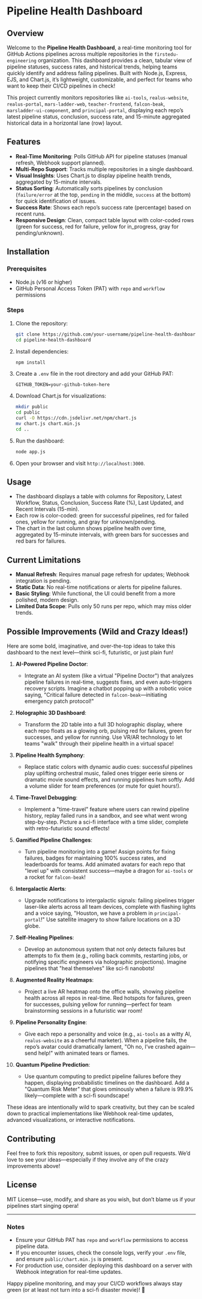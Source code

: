 # Pipeline Health Dashboard

## Overview

Welcome to the **Pipeline Health Dashboard**, a real-time monitoring tool for GitHub Actions pipelines across multiple repositories in the `firstedu-engineering` organization. This dashboard provides a clean, tabular view of pipeline statuses, success rates, and historical trends, helping teams quickly identify and address failing pipelines. Built with Node.js, Express, EJS, and Chart.js, it’s lightweight, customizable, and perfect for teams who want to keep their CI/CD pipelines in check!

This project currently monitors repositories like `ai-tools`, `realus-website`, `realus-portal`, `mars-ladder-web`, `teacher-frontend`, `falcon-beak`, `marsladder-ui-component`, and `principal-portal`, displaying each repo’s latest pipeline status, conclusion, success rate, and 15-minute aggregated historical data in a horizontal lane (row) layout.

## Features

- **Real-Time Monitoring**: Polls GitHub API for pipeline statuses (manual refresh, Webhook support planned).
- **Multi-Repo Support**: Tracks multiple repositories in a single dashboard.
- **Visual Insights**: Uses Chart.js to display pipeline health trends, aggregated by 15-minute intervals.
- **Status Sorting**: Automatically sorts pipelines by conclusion (`failure/error` at the top, `pending` in the middle, `success` at the bottom) for quick identification of issues.
- **Success Rate**: Shows each repo’s success rate (percentage) based on recent runs.
- **Responsive Design**: Clean, compact table layout with color-coded rows (green for success, red for failure, yellow for in_progress, gray for pending/unknown).

## Installation

### Prerequisites

- Node.js (v16 or higher)
- GitHub Personal Access Token (PAT) with `repo` and `workflow` permissions

### Steps

1. Clone the repository:

   ```bash
   git clone https://github.com/your-username/pipeline-health-dashboard.git
   cd pipeline-health-dashboard
   ```

2. Install dependencies:

   ```bash
   npm install
   ```

3. Create a `.env` file in the root directory and add your GitHub PAT:

   ```
   GITHUB_TOKEN=your-github-token-here
   ```

4. Download Chart.js for visualizations:

   ```bash
   mkdir public
   cd public
   curl -O https://cdn.jsdelivr.net/npm/chart.js
   mv chart.js chart.min.js
   cd ..
   ```

5. Run the dashboard:

   ```bash
   node app.js
   ```

6. Open your browser and visit `http://localhost:3000`.

## Usage

- The dashboard displays a table with columns for Repository, Latest Workflow, Status, Conclusion, Success Rate (%), Last Updated, and Recent Intervals (15-min).
- Each row is color-coded: green for successful pipelines, red for failed ones, yellow for running, and gray for unknown/pending.
- The chart in the last column shows pipeline health over time, aggregated by 15-minute intervals, with green bars for successes and red bars for failures.

## Current Limitations

- **Manual Refresh**: Requires manual page refresh for updates; Webhook integration is pending.
- **Static Data**: No real-time notifications or alerts for pipeline failures.
- **Basic Styling**: While functional, the UI could benefit from a more polished, modern design.
- **Limited Data Scope**: Pulls only 50 runs per repo, which may miss older trends.

## Possible Improvements (Wild and Crazy Ideas!)

Here are some bold, imaginative, and over-the-top ideas to take this dashboard to the next level—think sci-fi, futuristic, or just plain fun!

1. **AI-Powered Pipeline Doctor**:
   - Integrate an AI system (like a virtual "Pipeline Doctor") that analyzes pipeline failures in real-time, suggests fixes, and even auto-triggers recovery scripts. Imagine a chatbot popping up with a robotic voice saying, "Critical failure detected in `falcon-beak`—initiating emergency patch protocol!"

2. **Holographic 3D Dashboard**:
   - Transform the 2D table into a full 3D holographic display, where each repo floats as a glowing orb, pulsing red for failures, green for successes, and yellow for running. Use VR/AR technology to let teams "walk" through their pipeline health in a virtual space!

3. **Pipeline Health Symphony**:
   - Replace static colors with dynamic audio cues: successful pipelines play uplifting orchestral music, failed ones trigger eerie sirens or dramatic movie sound effects, and running pipelines hum softly. Add a volume slider for team preferences (or mute for quiet hours!).

4. **Time-Travel Debugging**:
   - Implement a "time-travel" feature where users can rewind pipeline history, replay failed runs in a sandbox, and see what went wrong step-by-step. Picture a sci-fi interface with a time slider, complete with retro-futuristic sound effects!

5. **Gamified Pipeline Challenges**:
   - Turn pipeline monitoring into a game! Assign points for fixing failures, badges for maintaining 100% success rates, and leaderboards for teams. Add animated avatars for each repo that "level up" with consistent success—maybe a dragon for `ai-tools` or a rocket for `falcon-beak`!

6. **Intergalactic Alerts**:
   - Upgrade notifications to intergalactic signals: failing pipelines trigger laser-like alerts across all team devices, complete with flashing lights and a voice saying, "Houston, we have a problem in `principal-portal`!" Use satellite imagery to show failure locations on a 3D globe.

7. **Self-Healing Pipelines**:
   - Develop an autonomous system that not only detects failures but attempts to fix them (e.g., rolling back commits, restarting jobs, or notifying specific engineers via holographic projections). Imagine pipelines that "heal themselves" like sci-fi nanobots!

8. **Augmented Reality Heatmaps**:
   - Project a live AR heatmap onto the office walls, showing pipeline health across all repos in real-time. Red hotspots for failures, green for successes, pulsing yellow for running—perfect for team brainstorming sessions in a futuristic war room!

9. **Pipeline Personality Engine**:
   - Give each repo a personality and voice (e.g., `ai-tools` as a witty AI, `realus-website` as a cheerful marketer). When a pipeline fails, the repo’s avatar could dramatically lament, "Oh no, I’ve crashed again—send help!" with animated tears or flames.

10. **Quantum Pipeline Prediction**:
    - Use quantum computing to predict pipeline failures before they happen, displaying probabilistic timelines on the dashboard. Add a "Quantum Risk Meter" that glows ominously when a failure is 99.9% likely—complete with a sci-fi soundscape!

These ideas are intentionally wild to spark creativity, but they can be scaled down to practical implementations like Webhook real-time updates, advanced visualizations, or interactive notifications.

## Contributing

Feel free to fork this repository, submit issues, or open pull requests. We’d love to see your ideas—especially if they involve any of the crazy improvements above!

## License

MIT License—use, modify, and share as you wish, but don’t blame us if your pipelines start singing opera!

---

### Notes

- Ensure your GitHub PAT has `repo` and `workflow` permissions to access pipeline data.
- If you encounter issues, check the console logs, verify your `.env` file, and ensure `public/chart.min.js` is present.
- For production use, consider deploying this dashboard on a server with Webhook integration for real-time updates.

Happy pipeline monitoring, and may your CI/CD workflows always stay green (or at least not turn into a sci-fi disaster movie)! 🚀

